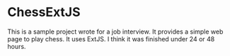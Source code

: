 ChessExtJS
==========

This is a sample project wrote for a job interview.  It provides a simple web page to play chess. It uses ExtJS.  I think it was finished under 24 or 48 hours.